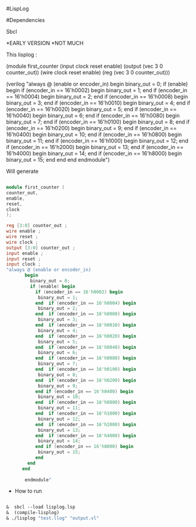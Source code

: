 #LispLog


#Dependencies
<p> Sbcl

*EARLY VERSION
*NOT MUCH

This lisplog :

(module first_counter
	(input clock reset enable)
	(output (vec 3 0 counter_out))
	(wire clock reset enable)
	(reg (vec 3 0 counter_out)))
	
(verilog "always @ (enable or encoder_in)
	   begin
	     binary_out = 0;
	     if (enable) begin
	       if (encoder_in == 16'h0002) begin
	        binary_out = 1;
	       end  if (encoder_in == 16'h0004) begin
	        binary_out = 2;
	       end  if (encoder_in == 16'h0008) begin
	        binary_out = 3;
	       end  if (encoder_in == 16'h0010) begin
	        binary_out = 4;
	       end  if (encoder_in == 16'h0020) begin
	        binary_out = 5;
	       end  if (encoder_in == 16'h0040) begin
	        binary_out = 6;
	       end  if (encoder_in == 16'h0080) begin
	        binary_out = 7;
	       end  if (encoder_in == 16'h0100) begin
	        binary_out = 8;
	       end  if (encoder_in == 16'h0200) begin
	        binary_out = 9;
	       end if (encoder_in == 16'h0400) begin
	        binary_out = 10;
	       end  if (encoder_in == 16'h0800) begin
	        binary_out = 11;
	       end  if (encoder_in == 16'h1000) begin
	        binary_out = 12;
	       end  if (encoder_in == 16'h2000) begin
	        binary_out = 13;
	       end  if (encoder_in == 16'h4000) begin
	        binary_out = 14;
	       end if (encoder_in == 16'h8000) begin
	        binary_out = 15;
	       end
	    end
	  end
   endmodule")


Will generate

```verilog

module first_counter (
counter_out, 
enable, 
reset, 
clock
);

reg [3:0] counter_out ;
wire enable ;
wire reset ;
wire clock ;
output [3:0] counter_out ;
input enable ;
input reset ;
input clock ;
"always @ (enable or encoder_in)
	   begin
	     binary_out = 0;
	     if (enable) begin
	       if (encoder_in == 16'h0002) begin
	        binary_out = 1;
	       end  if (encoder_in == 16'h0004) begin
	        binary_out = 2;
	       end  if (encoder_in == 16'h0008) begin
	        binary_out = 3;
	       end  if (encoder_in == 16'h0010) begin
	        binary_out = 4;
	       end  if (encoder_in == 16'h0020) begin
	        binary_out = 5;
	       end  if (encoder_in == 16'h0040) begin
	        binary_out = 6;
	       end  if (encoder_in == 16'h0080) begin
	        binary_out = 7;
	       end  if (encoder_in == 16'h0100) begin
	        binary_out = 8;
	       end  if (encoder_in == 16'h0200) begin
	        binary_out = 9;
	       end if (encoder_in == 16'h0400) begin
	        binary_out = 10;
	       end  if (encoder_in == 16'h0800) begin
	        binary_out = 11;
	       end  if (encoder_in == 16'h1000) begin
	        binary_out = 12;
	       end  if (encoder_in == 16'h2000) begin
	        binary_out = 13;
	       end  if (encoder_in == 16'h4000) begin
	        binary_out = 14;
	       end if (encoder_in == 16'h8000) begin
	        binary_out = 15;
	       end
	    end
	  end
	 
	   endmodule"
```

* How to run


```lisp

&  sbcl --load lisplog.lsp
&  (compile-lisplog)
& ./lisplog "test.llog" "output.vl"

```

